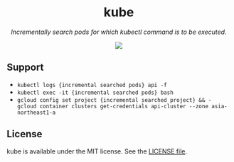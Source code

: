 <p align="center">
    <h1 align="center">kube</h1>
</p1>

<p align="center"><i>Incrementally search pods for which kubectl command is to be executed.</i></p>

<p align="center">
    <a href=".license-mit"><img src="https://img.shields.io/badge/license-MIT-blue.svg"></a> 
</p>

## Support
- `kubectl logs {incremental searched pods} api -f`
- `kubectl exec -it {incremental searched pods} bash`
- `gcloud config set project {incremental searched project} && - gcloud container clusters get-credentials api-cluster --zone asia-northeast1-a`

## License
kube is available under the MIT license. See the [LICENSE file](https://github.com/atsushi130/kube/blob/master/license-mit).
